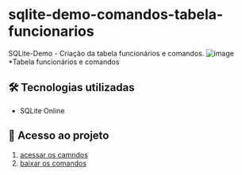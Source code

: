# sqlite-demo-comandos-tabela-funcionarios

SQLite-Demo - Criação da tabela funcionários e comandos.
![image](https://github.com/user-attachments/assets/4fc79711-956a-407a-bc36-31430c777d3f)
*Tabela funcionários e comandos

## 🛠 Tecnologias utilizadas

- SQLite Online

## 📁 Acesso ao projeto

1. [acessar os camndos]()
2. [baixar os comandos](https://github.com/viniciusalmeidaalves/sqlite-demo-comandos-tabela-funcionarios.git)
